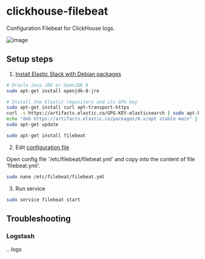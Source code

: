 # clickhouse-filebeat
Configuration Filebeat for ClickHouse logs.

![image](https://github.com/vladimir77/clickhouse-filebeat/blob/initial-commit/assets/clickhouse-filebeat-censored.png)

## Setup steps

1. [Install Elastic Stack with Debian packages](https://documentation.wazuh.com/current/installation-guide/installing-elastic-stack/elastic_server_deb.html#)

```bash
# Oracle Java JRE or OpenJDK 8
sudo apt-get install openjdk-8-jre

# Install the Elastic repository and its GPG key
sudo apt-get install curl apt-transport-https
curl -s https://artifacts.elastic.co/GPG-KEY-elasticsearch | sudo apt-key add -
echo "deb https://artifacts.elastic.co/packages/6.x/apt stable main" | sudo tee /etc/apt/sources.list.d/elastic-6.x.list
sudo apt-get update

sudo apt-get install filebeat
```

2. Edit [configuration file](https://www.elastic.co/guide/en/beats/filebeat/current/configuring-howto-filebeat.html)

Open config file '/etc/filebeat/filebeat.yml' and copy into the content of file 'filebeat.yml'.
```bash
sudo nano /etc/filebeat/filebeat.yml
```

3. Run service
```bash
sudo service filebeat start
```

## Troubleshooting

### Logstash

.. logs
